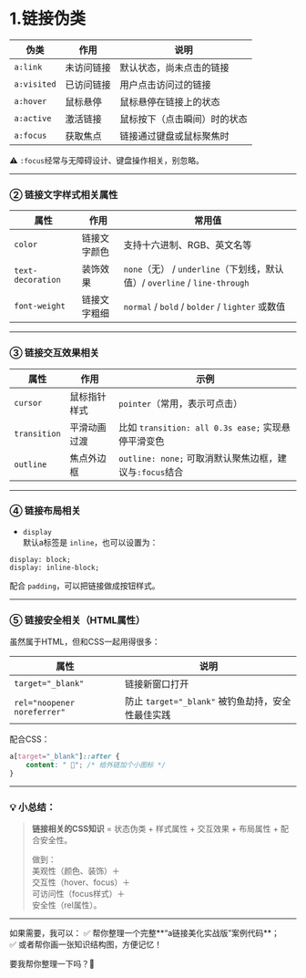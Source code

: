 
# 1.链接伪类

|伪类|作用|说明|
|---|---|---|
|`a:link`|未访问链接|默认状态，尚未点击的链接|
|`a:visited`|已访问链接|用户点击访问过的链接|
|`a:hover`|鼠标悬停|鼠标悬停在链接上的状态|
|`a:active`|激活链接|鼠标按下（点击瞬间）时的状态|
|`a:focus`|获取焦点|链接通过键盘或鼠标聚焦时|

⚠️ `:focus`经常与无障碍设计、键盘操作相关，别忽略。

---

### ② 链接文字样式相关属性

|属性|作用|常用值|
|---|---|---|
|`color`|链接文字颜色|支持十六进制、RGB、英文名等|
|`text-decoration`|装饰效果|`none`（无） / `underline`（下划线，默认值）/ `overline` / `line-through`|
|`font-weight`|链接文字粗细|`normal` / `bold` / `bolder` / `lighter` 或数值|

---

### ③ 链接交互效果相关

|属性|作用|示例|
|---|---|---|
|`cursor`|鼠标指针样式|`pointer`（常用，表示可点击）|
|`transition`|平滑动画过渡|比如 `transition: all 0.3s ease;` 实现悬停平滑变色|
|`outline`|焦点外边框|`outline: none;` 可取消默认聚焦边框，建议与`:focus`结合|

---

### ④ 链接布局相关

- `display`  
    默认a标签是 `inline`，也可以设置为：
    

```
display: block;
display: inline-block;
```

配合 `padding`，可以把链接做成按钮样式。

---

### ⑤ 链接安全相关（HTML属性）

虽然属于HTML，但和CSS一起用得很多：

|属性|说明|
|---|---|
|`target="_blank"`|链接新窗口打开|
|`rel="noopener noreferrer"`|防止 `target="_blank"` 被钓鱼劫持，安全性最佳实践|

配合CSS：

```css
a[target="_blank"]::after {
    content: " 🔗"; /* 给外链加个小图标 */
}
```

---

### 💡 小总结：

> **链接相关的CSS知识** = 状态伪类 + 样式属性 + 交互效果 + 布局属性 + 配合安全性。
> 
> 做到：  
> 美观性（颜色、装饰）＋  
> 交互性（hover、focus）＋  
> 可访问性（focus样式）＋  
> 安全性（rel属性）。

---

如果需要，我可以： ✅ 帮你整理一个完整**“a链接美化实战版”案例代码**；  
✅ 或者帮你画一张知识结构图，方便记忆！

要我帮你整理一下吗？🎯
